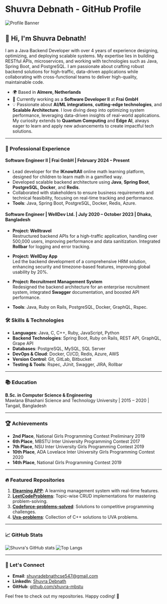 # Shuvra Debnath - GitHub Profile

![Profile Banner](https://github.com/shuvra-mbstu)

## 👋 Hi, I'm Shuvra Debnath!

I am a Java Backend Developer with over 4 years of experience designing, optimizing, and deploying scalable systems. My expertise lies in building RESTful APIs, microservices, and working with technologies such as Java, Spring Boot, and PostgreSQL. I am passionate about crafting robust backend solutions for high-traffic, data-driven applications while collaborating with cross-functional teams to deliver high-quality, maintainable code.

- 🌍 Based in **Almere, Netherlands**
- 💼 Currently working as a **Software Developer II** at **Frai GmbH**
- 💡 Passionate about **AI/ML integrations**, **cutting-edge technologies**, and **Scalable Architecture**. I love diving deep into optimizing system performance, leveraging data-driven insights of real-world applications. My curiosity extends to **Quantum Computing** and **Edge AI**, always eager to learn and apply new advancements to create impactful tech solutions.

---

### 🏢 Professional Experience

#### **Software Engineer II** | Frai GmbH | February 2024 – Present
- Lead developer for the **IKnowItAll** online math learning platform, designed for children to learn math in a gamified way.
- Developed scalable backend architecture using **Java**, **Spring Boot**, **PostgreSQL**, **Docker**, and **Redis**.
- Collaborated with stakeholders to ensure business requirements and technical feasibility, focusing on real-time tracking and performance.
- **Tools**: Java, Spring Boot, PostgreSQL, Docker, Redis, Azure.

#### **Software Engineer** | WellDev Ltd. | July 2020 – October 2023 | Dhaka, Bangladesh
- **Project: Welltravel**  
  Restructured backend APIs for a high-traffic application, handling over 500,000 users, improving performance and data sanitization. Integrated **Rollbar** for logging and error tracking.
  
- **Project: WellDay App**  
  Led the backend development of a comprehensive HRM solution, enhancing security and timezone-based features, improving global usability by 20%.
  
- **Project: Recruitment Management System**  
  Redesigned the backend architecture for an enterprise recruitment system, integrated **Swagger** documentation, and boosted API performance.
  
- **Tools**: Java, Ruby on Rails, PostgreSQL, Docker, GraphQL, Rspec.


### 🛠️ Skills & Technologies

- **Languages**: Java, C, C++, Ruby, JavaScript, Python
- **Backend Technologies**: Spring Boot, Ruby on Rails, REST API, GraphQL, Grape API
- **Databases**: PostgreSQL, MySQL, SQL Server
- **DevOps & Cloud**: Docker, CI/CD, Redis, Azure, AWS
- **Version Control**: Git, GitLab, Bitbucket
- **Testing & Tools**: Rspec, JUnit, Swagger, JIRA, Rollbar

---

### 📚 Education

**B.Sc. in Computer Science & Engineering**  
Mawlana Bhashani Science and Technology University | 2015 – 2020 | Tangail, Bangladesh

---

### 🏆 Achievements

- **2nd Place**, National Girls Programming Contest Preliminary 2019
- **6th Place**, MBSTU Inter University Programming Contest 2017
- **7th Place**, NSU Inter University Girls Programming Contest 2019
- **10th Place**, ADA Lovelace Inter University Girls Programming Contest 2020
- **14th Place**, National Girls Programming Contest 2019

---

### 🔥 Featured Repositories

1. **[Elearning APP](https://github.com/shuvra-mbstu/ELEARNING)**: A learning management system with real-time features.
2. **[LeetCodeProblems](https://github.com/shuvra-mbstu/LeetCodeProblems)**: Topic-wise CRUD implementations for mastering problem-solving.
3. **[Codeforce-problems-solved](https://github.com/shuvra-mbstu/Codeforce-problems-solved)**: Solutions to competitive programming challenges.
4. **[Uva-problems](https://github.com/shuvra-mbstu/Uva-problems)**: Collection of C++ solutions to UVA problems.

---

### 📈 GitHub Stats

![Shuvra's GitHub stats](https://github-readme-stats.vercel.app/api?username=shuvra-mbstu&show_icons=true&theme=radical)
![Top Langs](https://github-readme-stats.vercel.app/api/top-langs/?username=shuvra-mbstu&layout=compact)

---

### 💬 Let's Connect

- **Email**: [shuvradebnathcse547@gmail.com](mailto:shuvradebnathcse547@gmail.com)
- **LinkedIn**: [Shuvra Debnath](https://www.linkedin.com/in/shuvra-debnath/)
- **GitHub**: [github.com/shuvra-mbstu](https://github.com/shuvra-mbstu)

Feel free to check out my repositories. Happy coding! 🚀
